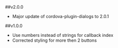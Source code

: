 ##v2.0.0

- Major update of cordova-plugin-dialogs to 2.0.1

##v1.0.0

- Use numbers instead of strings for callback index
- Corrected styling for more then 2 buttons